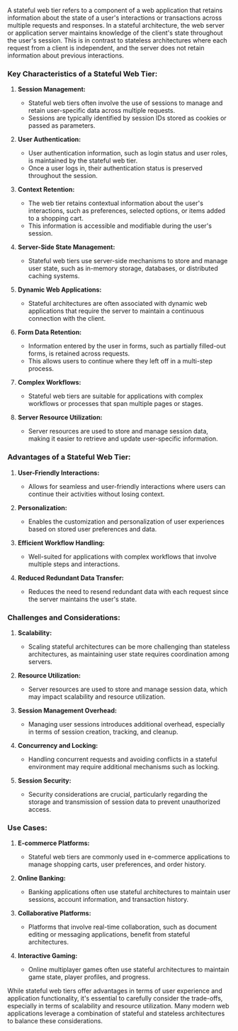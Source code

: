 A stateful web tier refers to a component of a web application that retains information about the state of a user's interactions or transactions across multiple requests and responses. In a stateful architecture, the web server or application server maintains knowledge of the client's state throughout the user's session. This is in contrast to stateless architectures where each request from a client is independent, and the server does not retain information about previous interactions.

### Key Characteristics of a Stateful Web Tier:

1. **Session Management:**
   - Stateful web tiers often involve the use of sessions to manage and retain user-specific data across multiple requests.
   - Sessions are typically identified by session IDs stored as cookies or passed as parameters.

2. **User Authentication:**
   - User authentication information, such as login status and user roles, is maintained by the stateful web tier.
   - Once a user logs in, their authentication status is preserved throughout the session.

3. **Context Retention:**
   - The web tier retains contextual information about the user's interactions, such as preferences, selected options, or items added to a shopping cart.
   - This information is accessible and modifiable during the user's session.

4. **Server-Side State Management:**
   - Stateful web tiers use server-side mechanisms to store and manage user state, such as in-memory storage, databases, or distributed caching systems.

5. **Dynamic Web Applications:**
   - Stateful architectures are often associated with dynamic web applications that require the server to maintain a continuous connection with the client.

6. **Form Data Retention:**
   - Information entered by the user in forms, such as partially filled-out forms, is retained across requests.
   - This allows users to continue where they left off in a multi-step process.

7. **Complex Workflows:**
   - Stateful web tiers are suitable for applications with complex workflows or processes that span multiple pages or stages.

8. **Server Resource Utilization:**
   - Server resources are used to store and manage session data, making it easier to retrieve and update user-specific information.

### Advantages of a Stateful Web Tier:

1. **User-Friendly Interactions:**
   - Allows for seamless and user-friendly interactions where users can continue their activities without losing context.

2. **Personalization:**
   - Enables the customization and personalization of user experiences based on stored user preferences and data.

3. **Efficient Workflow Handling:**
   - Well-suited for applications with complex workflows that involve multiple steps and interactions.

4. **Reduced Redundant Data Transfer:**
   - Reduces the need to resend redundant data with each request since the server maintains the user's state.

### Challenges and Considerations:

1. **Scalability:**
   - Scaling stateful architectures can be more challenging than stateless architectures, as maintaining user state requires coordination among servers.

2. **Resource Utilization:**
   - Server resources are used to store and manage session data, which may impact scalability and resource utilization.

3. **Session Management Overhead:**
   - Managing user sessions introduces additional overhead, especially in terms of session creation, tracking, and cleanup.

4. **Concurrency and Locking:**
   - Handling concurrent requests and avoiding conflicts in a stateful environment may require additional mechanisms such as locking.

5. **Session Security:**
   - Security considerations are crucial, particularly regarding the storage and transmission of session data to prevent unauthorized access.

### Use Cases:

1. **E-commerce Platforms:**
   - Stateful web tiers are commonly used in e-commerce applications to manage shopping carts, user preferences, and order history.

2. **Online Banking:**
   - Banking applications often use stateful architectures to maintain user sessions, account information, and transaction history.

3. **Collaborative Platforms:**
   - Platforms that involve real-time collaboration, such as document editing or messaging applications, benefit from stateful architectures.

4. **Interactive Gaming:**
   - Online multiplayer games often use stateful architectures to maintain game state, player profiles, and progress.

While stateful web tiers offer advantages in terms of user experience and application functionality, it's essential to carefully consider the trade-offs, especially in terms of scalability and resource utilization. Many modern web applications leverage a combination of stateful and stateless architectures to balance these considerations.
